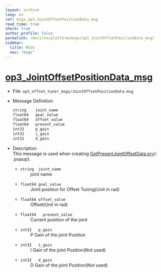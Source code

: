 ```yaml
---
layout: archive
lang: en
ref: msgs_op3_JointOffsetPositionData_msg
read_time: true
share: true
author_profile: false
permalink: /docs/en/platform/msgs/op3_JointOffsetPositionData_msg/
sidebar:
  title: MSGS
  nav: "msgs"
---
```


# [op3_JointOffsetPositionData_msg](#op3-jointoffsetpositiondata-msg)

- File: `op3_offset_tuner_msgs/JointOffsetPositionData.msg`

- Message Definition
    ```c
    string    joint_name
    float64   goal_value
    float64   offset_value
    float64   present_value
    int32     p_gain
    int32     i_gain
    int32     d_gain
    ```

- Description  
This message is used when creating [GetPresentJointOffsetData.srv]{: .popup}.  

    * `string  joint_name`  
&emsp;&emsp; joint name  

    * `float64 goal_value`  
&emsp;&emsp; Joint position for Offset Tuning(Unit in rad)  

    * `float64 offset_value`  
&emsp;&emsp; Offset(Unit in rad)  

    * `float64   present_value`  
&emsp;&emsp; Current position of the joint  

    * `int32   p_gain`  
&emsp;&emsp; P Gain of the joint Position  

    * `int32   i_gain`  
&emsp;&emsp; I Gain of the joint Position(Not used)  

    * `int32   d_gain`  
&emsp;&emsp; D Gain of the joint Position(Not used)  


[GetPresentJointOffsetData.srv]: /docs/en/popup/op3_GetPresentJointOffsetData.srv/
